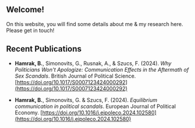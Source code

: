 ## Welcome!

On this website, you will find some details about me & my research here. Please get in touch!

## Recent Publications

- **Hamrak, B.**, Simonovits, G., Rusnak, A., & Szucs, F. (2024). *Why Politicians Won't Apologize: Communication Effects in the Aftermath of Sex Scandals*. British Journal of Political Science. [https://doi.org/10.1017/S0007123424000292](https://doi.org/10.1017/S0007123424000292)

- **Hamrak, B.**, Simonovits, G. & Szucs, F. (2024). *Equilibrium communication in political scandals*. European Journal of Political Economy. [https://doi.org/10.1016/j.ejpoleco.2024.102580](https://doi.org/10.1016/j.ejpoleco.2024.102580)

<!--
**bencehamrak/bencehamrak** is a ✨ _special_ ✨ repository because its `README.md` (this file) appears on your GitHub profile.

Here are some ideas to get you started:

- 🔭 I’m currently working on ...
- 🌱 I’m currently learning ...
- 👯 I’m looking to collaborate on ...
- 🤔 I’m looking for help with ...
- 💬 Ask me about ...
- 📫 How to reach me: ...
- 😄 Pronouns: ...
- ⚡ Fun fact: ...
-->
